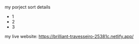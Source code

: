 my porject sort details

* 1 
* 2
* 3

my live website:  https://brilliant-travesseiro-25381c.netlify.app/